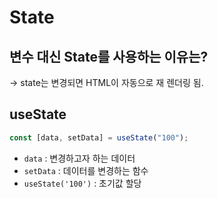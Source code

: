 # State

## 변수 대신 State를 사용하는 이유는?

-> state는 변경되면 HTML이 자동으로 재 렌더링 됨.

## useState

```js
const [data, setData] = useState("100");
```

- `data` : 변경하고자 하는 데이터
- `setData` : 데이터를 변경하는 함수
- `useState('100')` : 초기값 할당
